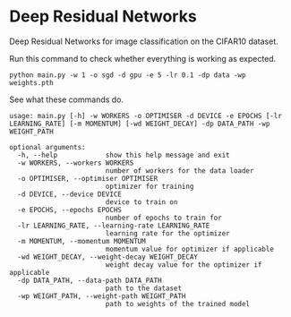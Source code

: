 # Deep Residual Networks
Deep Residual Networks for image classification on the CIFAR10 dataset.

Run this command to check whether everything is working as expected.

```
python main.py -w 1 -o sgd -d gpu -e 5 -lr 0.1 -dp data -wp weights.pth
```
See what these commands do.

```
usage: main.py [-h] -w WORKERS -o OPTIMISER -d DEVICE -e EPOCHS [-lr LEARNING_RATE] [-m MOMENTUM] [-wd WEIGHT_DECAY] -dp DATA_PATH -wp WEIGHT_PATH

optional arguments:
  -h, --help            show this help message and exit
  -w WORKERS, --workers WORKERS
                        number of workers for the data loader
  -o OPTIMISER, --optimiser OPTIMISER
                        optimizer for training
  -d DEVICE, --device DEVICE
                        device to train on
  -e EPOCHS, --epochs EPOCHS
                        number of epochs to train for
  -lr LEARNING_RATE, --learning-rate LEARNING_RATE
                        learning rate for the optimizer
  -m MOMENTUM, --momentum MOMENTUM
                        momentum value for optimizer if applicable
  -wd WEIGHT_DECAY, --weight-decay WEIGHT_DECAY
                        weight decay value for the optimizer if applicable
  -dp DATA_PATH, --data-path DATA_PATH
                        path to the dataset
  -wp WEIGHT_PATH, --weight-path WEIGHT_PATH
                        path to weights of the trained model
```
